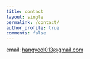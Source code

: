 ```yaml
---
title: contact
layout: single
permalink: /contact/
author_profile: true
comments: false
---
```


email: <a href="mailto:hangyeol013@gmail.com">hangyeol013@gmail.com</a>

